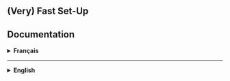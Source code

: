 <h2>(Very) Fast Set-Up</h2>
<code><script src="https://rawgit.com/clemzarch/LaterPlease/master/laterplease.min.js"></script></code>
<h2>Documentation</h2>
<details>
<summary><strong>Français</strong></summary>
Marre d'ouvrir 50 onglets à partir d'une page wikipedia ?
Situation classique : Vous trouvez une page immense et passionante, et vous vous mettez à ouvrir chaque liens dans un nouvel onglet.

Vous pouvez faire une offrande à Chrome en espérant qu'il ne mange pas toute votre RAM.
Ou bien vous passez une dizaine d'années à sauter de lien en liens pour absolument tout lire.

Arrêtez tout de suite. Votre page est équipée du plugin <i>LaterPlease</i>.

<h2>Fonctionnement</h2>

Avec <i>LaterPlease</i>, vous pouvez visualiser un lien en passant la souris dessus. Sans quitter la page, sans aucun clic.
Si la page vous intêresse, vous cliquer sur <i>Later!</i>, et la page est mise dans votre liste de lecture.

La liste de lecture vous suis partout sur le site et garde en memoire les sites que vous lui donnez. Pour toujours.

Comme ça vous avez une liste claire des pages que vous devez lire, et ce sans massacrer votre navigateur.

Le plugin ne requiert aucune dépendance, ni JQuery, ni CSS additionnel, ni modification de la page.
Vous liez le plugin sur votre page, ou dans vos scripts existants, et <i>LaterPlease</i> se charge de tout.

Et comme <i>LaterPlease</i> est aussi hébergé, même pas besoin de le télécharger.

<h2>Mise en Place</h2>
<b>laterplease.js</b> contient le code avec tous les commentaires si vous voulez le modifier ou l'étudier.<br>
<b>laterplease.min.js</b> est compressé, illisible pour les humains mais plus léger.<br><br>

1. Téléchargez <b>laterplease.js</b>.<br>
2. Collez <code><script src="laterplease.js"></script></code> sur la page.<br>

La visualisation s'active pour chaque balise <code>a</code>.<br>
<h3>Ignorer un lien</h3>
Indiquez à <i>LaterPlease</i> d'ignorer un lien en lui donnant la classe <code>ignorePlease</code>.

<h2>Références CSS</h2>
<i>LaterPlease</i> a déjà un style appliqué par défaut pour le rendre présentable, mais si vous voulez l'adopter vous pouvez l'habiller plus proprement.

<ul>
<li>La carte qui apparait au survol : <code>#visuLater</code></li>
	<ul>
	<li>le cadre de visualisation : <code>#frameLater</code></li>
	<li>le bouton "Later!" : <code>#bookmarkLater</code></li>
	<li>la petite étiquette "Enregistré !" : <code>#bookmarkLater span</code></li>
	</ul>
</ul>

<ul>
	<li>La fenêtre flottante : <code>#windowLater</code></li>
	<ul>
		<li>La bordure de la fenêtre : <code>#borderLater</code></li>
		<li>La liste de liens : <code>#listeLater</code></li>
		<ul>
			<li>un lien : <code>#listeLater a</code></li>
			<li>un bouton pour supprimer le lien : <code>.supprLater</code></li>
		</ul>
	</ul>
</ul>

<ul>
	<li>Un lien impossible à visualiser : <code>.ignorePlease</code></li>
</ul>

Tout le code CSS est visible dans <b>style (For Reference Only !).css</b>. Inutile de le télécharger, mais vous pouvez y vérifier les règles CSS par défaut.
</details>
<hr>
<details>
<summary><strong>English</strong></summary>
Fed up with opening a thousand tabs from one Wikipedia page?

Classic. You just found a great and huge page, and you begin opening every single link in a new tab.


You could either donate your soul to Firefox, hoping that it won't chomp your RAM.
Or you could spend the rest of your life switching from tab to tabs to read everything.

Stop! Your web page is equipped with <i>LaterPlease</i>.

<h2>How it works</h2>
With <i>LaterPlease</i>, you can visualize a link by hovering over it. No page loading, no mouse clicking. If some page catches you eye, click the <i>Later!</i> button and the page get stored in your playlist.

The playlist follows you everywhere on the site and keeps the sites and links you need to read later. Forever.

You get a simple and clean list of the pages you'll read, without killing performance.

This plugin does not have any dependencies, nor does it need JQuery, additionnal CSS, or any page modification. You only need to link the plugin on every page, and <i>LaterPlease!</i> does the rest.

And because <i>LaterPlease</i> is hosted on the web, you have the option not to download it.

<h2>Set-Up</h2>
<b>laterplease.js</b> contains the plugin with a lot of comments to help you modify and understand it.<br>
<b>laterplease.min.js</b> is compressed, unreadable for humans but more lighweight<br><br>
1. Download <b>laterplease.js</b>.<br>
2. Paste <code><script src="laterplease.js"></script></code> on your page.<br><br>

The visualization shows up for every <code>a</code> tag.<br>
<h3>Ignore Links</h3>
If you want <i>LaterPlease</i> to ignore a link, give it the class <code>ignorePlease</code>.

<h2>CSS References</h2>
<i>LaterPlease</i> already comes with its own CSS rules, but you can overrule them if you need.

<ul>
	<li>The card that appears on hover : <code>#visuLater</code></li>
	<ul>
		<li>the visualization frame : <code>#frameLater</code></li>
		<li>the "Later!" button : <code>#bookmarkLater</code></li>
		<li>the tiny popup "Enregistré !" : <code>#bookmarkLater span</code></li>
	</ul>
</ul>

<ul>
	<li>The floating window : <code>#windowLater</code></li>
	<ul>
		<li>the window's handle : <code>#borderLater</code></li>
		<li>the list of links : <code>#listeLater</code></li>
		<ul>
			<li>a link : <code>#listeLater a</code></li>
			<li>a button to delete a link : <code>.supprLater</code></li>
		</ul>
	</ul>
</ul>

<ul>
	<li>A link that needs to be ignored : <code>.ignorePlease</code></li>
</ul>
The whole styling is in <b>style (For Reference Only !).css</b>. You don't need to download it but you can use it to help to check the default rules.
</details>
